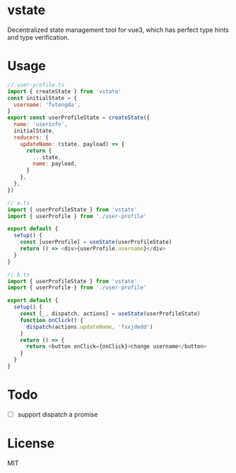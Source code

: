 # vstate
Decentralized state management tool for vue3, which has perfect type hints and type verification.

# Usage
```js
// user-profile.ts
import { createState } from 'vstate'
const initialState = {
  username: 'futengda',
}
export const userProfileState = createState({
  name: 'userinfo',
  initialState,
  reducers: {
    updateName: (state, payload) => {
      return {
        ...state,
        name: payload,
      }
    },
  },
})

// a.ts
import { userProfileState } from 'vstate'
import { userProfile } from './user-profile'

export default {
  setup() {
    const [userProfile] = useState(userProfileState)
    return () => <div>{userProfile.username}</div>
  }
}

// b.ts
import { userProfileState } from 'vstate'
import { userProfile } from './user-profile'

export default {
  setup() {
    const [_, dispatch, actions] = useState(userProfileState)
    function onClick() {
      dispatch(actions.updateName, 'fxxjdedd')
    }
    return () => {
      return <button onClick={onClick}>change username</button>
    }
  }
}

```

# Todo

- [ ] support dispatch a promise


# License
MIT